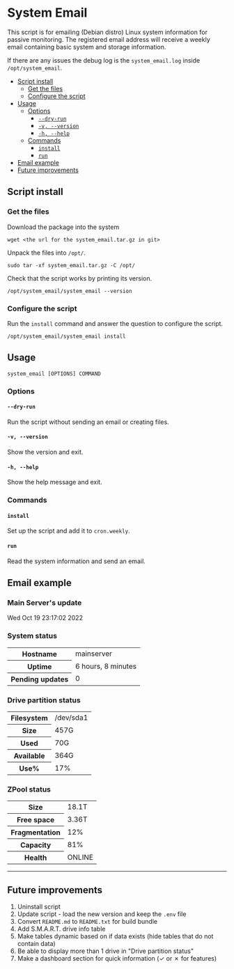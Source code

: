 # System Email

This script is for emailing (Debian distro) Linux system information for passive
monitoring. The registered email address will receive a weekly email containing
basic system and storage information.

If there are any issues the debug log is the `system_email.log` inside
`/opt/system_email`.

<!-- TOC -->

* [Script install](#script-install)
    * [Get the files](#get-the-files)
    * [Configure the script](#configure-the-script)
* [Usage](#usage)
    * [Options](#options)
        * [`--dry-run`](#--dry-run)
        * [`-v, --version`](#-v---version)
        * [`-h, --help`](#-h---help)
    * [Commands](#commands)
        * [`install`](#install)
        * [`run`](#run)
* [Email example](#email-example)
* [Future improvements](#future-improvements)

<!-- TOC -->

## Script install

### Get the files

Download the package into the system

```shell
wget <the url for the system_email.tar.gz in git>
```

Unpack the files into `/opt/`.

```shell
sudo tar -xf system_email.tar.gz -C /opt/
```

Check that the script works by printing its version.

```shell
/opt/system_email/system_email --version
```

### Configure the script

Run the `install` command and answer the question to configure the script.

```shell
/opt/system_email/system_email install
```

## Usage

```shell
system_email [OPTIONS] COMMAND
```

### Options

#### `--dry-run`

Run the script without sending an email or creating files.

#### `-v, --version`

Show the version and exit.

#### `-h, --help`

Show the help message and exit.

### Commands

#### `install`

Set up the script and add it to `cron.weekly`.

#### `run`

Read the system information and send an email.

## Email example

<body>
<h3>Main Server's update</h3>
<p>Wed Oct 19 23:17:02 2022</p>

<h3>System status</h3>
<table>
    <tr>
        <th>Hostname</th>
        <td>mainserver</td>
    </tr>
    <tr>
        <th>Uptime</th>
        <td>6 hours, 8 minutes</td>
    </tr>
    <tr>
        <th>Pending updates</th>
        <td>0</td>
    </tr>
</table>


<h3>Drive partition status</h3>
<table>
    <tr>
        <th>Filesystem</th>
        <td>/dev/sda1</td>
    </tr>
    <tr>
        <th>Size</th>
        <td>457G</td>
    </tr>
    <tr>
        <th>Used</th>
        <td>70G</td>
    </tr>
    <tr>
        <th>Available</th>
        <td>364G</td>
    </tr>
    <tr>
        <th>Use%</th>
        <td>17%</td>
    </tr>
</table>


<h3>ZPool status</h3>
<table>
    <tr>
        <th>Size</th>
        <td>18.1T</td>
    </tr>
    <tr>
        <th>Free space</th>
        <td>3.36T</td>
    </tr>
    <tr>
        <th>Fragmentation</th>
        <td>12%</td>
    </tr>
    <tr>
        <th>Capacity</th>
        <td>81%</td>
    </tr>
    <tr>
        <th>Health</th>
        <td>ONLINE</td>
    </tr>
</table>
</body>

<hr/>

## Future improvements

1. Uninstall script
2. Update script - load the new version and keep the `.env` file
3. Convert `README.md` to `README.txt` for build bundle
4. Add S.M.A.R.T. drive info table
5. Make tables dynamic based on if data exists (hide tables that do not contain data)
6. Be able to display more than 1 drive in "Drive partition status"
7. Make a dashboard section for quick information (&check; or &cross; for features)